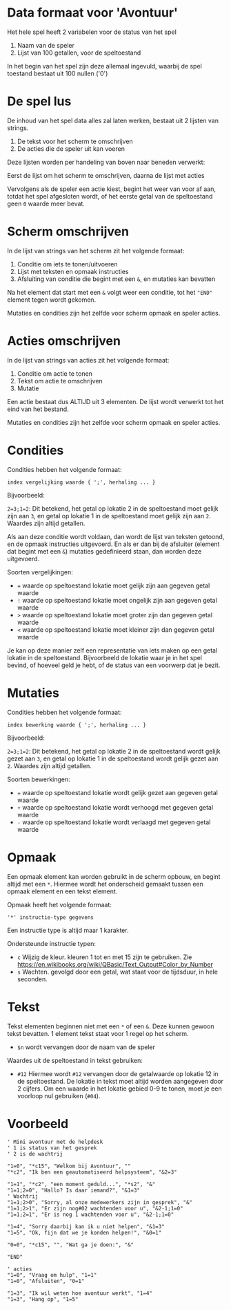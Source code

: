 # Data formaat voor 'Avontuur'

Het hele spel heeft 2 variabelen voor de status van het spel

1. Naam van de speler
2. Lijst van 100 getallen, voor de speltoestand

In het begin van het spel zijn deze allemaal ingevuld, waarbij de spel toestand
bestaat uit 100 nullen ('0')

# De spel lus

De inhoud van het spel data alles zal laten werken, bestaat uit 2 lijsten van
strings.

1. De tekst voor het scherm te omschrijven
2. De acties die de speler uit kan voeren

Deze lijsten worden per handeling van boven naar beneden verwerkt:

Eerst de lijst om het scherm te omschrijven, daarna de lijst met acties

Vervolgens als de speler een actie kiest, begint het weer van voor af aan,
totdat het spel afgesloten wordt, of het eerste getal van de speltoestand geen
`0` waarde meer bevat.

# Scherm omschrijven

In de lijst van strings van het scherm zit het volgende formaat:

1. Conditie om iets te tonen/uitvoeren
2. Lijst met teksten en opmaak instructies
3. Afsluiting van conditie die begint met een `&`, en mutaties kan bevatten

Na het element dat start met een `&` volgt weer een conditie, tot het `"END"`
element tegen wordt gekomen.

Mutaties en condities zijn het zelfde voor scherm opmaak en speler acties.

# Acties omschrijven

In de lijst van strings van acties zit het volgende formaat:

1. Conditie om actie te tonen
2. Tekst om actie te omschrijven
3. Mutatie

Een actie bestaat dus ALTIJD uit 3 elementen. De lijst wordt verwerkt tot het
eind van het bestand.

Mutaties en condities zijn het zelfde voor scherm opmaak en speler acties.

# Condities

Condities hebben het volgende formaat:

`index vergelijking waarde { ';', herhaling ... }`

Bijvoorbeeld:

`2=3;1=2`: Dit betekend, het getal op lokatie 2 in de speltoestand moet gelijk
zijn aan `3`, en getal op lokatie 1 in de speltoestand moet gelijk zijn aan `2`.
Waardes zijn altijd getallen.

Als aan deze conditie wordt voldaan, dan wordt de lijst van teksten getoond, en
de opmaak instructies uitgevoerd. En als er dan bij de afsluiter (element dat
begint met een `&`) mutaties gedefinieerd staan, dan worden deze uitgevoerd.

Soorten vergelijkingen:

- `=` waarde op speltoestand lokatie moet gelijk zijn aan gegeven getal waarde
- `!` waarde op speltoestand lokatie moet ongelijk zijn aan gegeven getal waarde
- `>` waarde op speltoestand lokatie moet groter zijn dan gegeven getal waarde
- `<` waarde op speltoestand lokatie moet kleiner zijn dan gegeven getal waarde

Je kan op deze manier zelf een representatie van iets maken op een getal lokatie
in de speltoestand. Bijvoorbeeld de lokatie waar je in het spel bevind, of
hoeveel geld je hebt, of de status van een voorwerp dat je bezit.

# Mutaties

Condities hebben het volgende formaat:

`index bewerking waarde { ';', herhaling ... }`

Bijvoorbeeld:

`2=3;1=2`: Dit betekend, het getal op lokatie 2 in de speltoestand wordt gelijk
gezet aan `3`, en getal op lokatie 1 in de speltoestand wordt gelijk gezet aan
`2`. Waardes zijn altijd getallen.

Soorten bewerkingen:

- `=` waarde op speltoestand lokatie wordt gelijk gezet aan gegeven getal waarde
- `+` waarde op speltoestand lokatie wordt verhoogd met gegeven getal waarde
- `-` waarde op speltoestand lokatie wordt verlaagd met gegeven getal waarde

# Opmaak

Een opmaak element kan worden gebruikt in de scherm opbouw, en begint altijd met
een `*`. Hiermee wordt het onderscheid gemaakt tussen een opmaak element en een
tekst element.

Opmaak heeft het volgende formaat:

`'*' instructie-type gegevens`

Een instructie type is altijd maar 1 karakter.

Ondersteunde instructie typen:

- `c` Wijzig de kleur. kleuren 1 tot en met 15 zijn te gebruiken. Zie
  https://en.wikibooks.org/wiki/QBasic/Text_Output#Color_by_Number
- `s` Wachten. gevolgd door een getal, wat staat voor de tijdsduur, in hele
  seconden.

# Tekst

Tekst elementen beginnen niet met een `*` of een `&`. Deze kunnen gewoon tekst
bevatten. 1 element tekst staat voor 1 regel op het scherm.

- `$n` wordt vervangen door de naam van de speler

Waardes uit de speltoestand in tekst gebruiken:

- `#12` Hiermee wordt `#12` vervangen door de getalwaarde op lokatie 12 in de
  speltoestand. De lokatie in tekst moet altijd worden aangegeven door 2
  cijfers. Om een waarde in het lokatie gebied 0-9 te tonen, moet je een
  voorloop nul gebruiken (`#04`).

# Voorbeeld

```basic
' Mini avontuur met de helpdesk
' 1 is status van het gesprek
' 2 is de wachtrij

"1=0", "*c15", "Welkom bij Avontuur", ""
"*c2", "Ik ben een geautomatiseerd helpsysteem", "&2=3"

"1=1", "*c2", "een moment geduld...", "*s2", "&"
"1=1;2=0", "Hallo? Is daar iemand?", "&1=3"
' Wachtrij
"1=1;2>0", "Sorry, al onze medewerkers zijn in gesprek", "&"
"1=1;2>1", "Er zijn nog#02 wachtenden voor u", "&2-1;1=0"
"1=1;2=1", "Er is nog 1 wachtenden voor u", "&2-1;1=0"

"1=4", "Sorry daarbij kan ik u niet helpen", "&1=3"
"1=5", "Ok, fijn dat we je konden helpen!", "&0=1"

"0=0", "*c15", "", "Wat ga je doen:", "&"

"END"

' acties
"1=0", "Vraag om hulp", "1=1"
"1=0", "Afsluiten", "0=1"

"1=3", "Ik wil weten hoe avontuur werkt", "1=4"
"1=3", "Hang op", "1=5"

```
